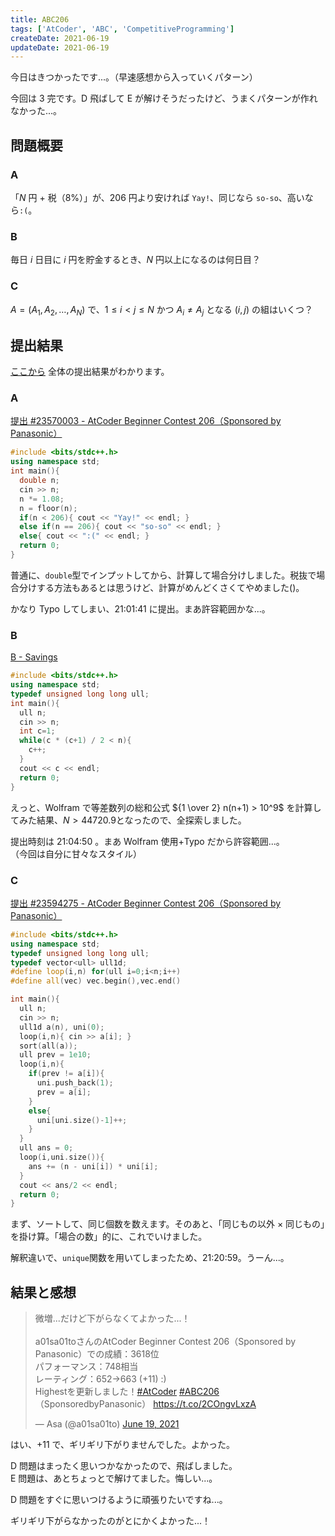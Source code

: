 ```yaml
---
title: ABC206
tags: ['AtCoder', 'ABC', 'CompetitiveProgramming']
createDate: 2021-06-19
updateDate: 2021-06-19
---
```


今日はきつかったです...。（早速感想から入っていくパターン）

今回は 3 完です。D 飛ばして E が解けそうだったけど、うまくパターンが作れなかった...。

## 問題概要

### A

「$N$ 円 + 税（8%）」が、206 円より安ければ `Yay!`、同じなら `so-so`、高いなら`:(`。

### B

毎日 $i$ 日目に $i$ 円を貯金するとき、$N$ 円以上になるのは何日目？

### C

$A=(A_1, A_2,\dots,A_N)$ で、$1 \le i \lt j \le N$ かつ $A_i \ne A_j$ となる $(i,j)$ の組はいくつ？

## 提出結果

[ここから](https://atcoder.jp/contests/abc206/submissions?f.User=a01sa01to) 全体の提出結果がわかります。

### A

[提出 #23570003 - AtCoder Beginner Contest 206（Sponsored by Panasonic）](https://atcoder.jp/contests/abc206/submissions/23570003)

```cpp
#include <bits/stdc++.h>
using namespace std;
int main(){
  double n;
  cin >> n;
  n *= 1.08;
  n = floor(n);
  if(n < 206){ cout << "Yay!" << endl; }
  else if(n == 206){ cout << "so-so" << endl; }
  else{ cout << ":(" << endl; }
  return 0;
}
```

普通に、`double`型でインプットしてから、計算して場合分けしました。税抜で場合分けする方法もあるとは思うけど、計算がめんどくさくてやめました()。

かなり Typo してしまい、21:01:41 に提出。まあ許容範囲かな...。

### B

[B - Savings](https://atcoder.jp/contests/abc206/tasks/abc206_b)

```cpp
#include <bits/stdc++.h>
using namespace std;
typedef unsigned long long ull;
int main(){
  ull n;
  cin >> n;
  int c=1;
  while(c * (c+1) / 2 < n){
    c++;
  }
  cout << c << endl;
  return 0;
}
```

えっと、Wolfram で等差数列の総和公式 ${1 \over 2} n(n+1) > 10^9$ を計算してみた結果、$N \gt 44720.9$となったので、全探索しました。

提出時刻は 21:04:50 。まあ Wolfram 使用+Typo だから許容範囲...。<br>
（今回は自分に甘々なスタイル）

### C

[提出 #23594275 - AtCoder Beginner Contest 206（Sponsored by Panasonic）](https://atcoder.jp/contests/abc206/submissions/23594275)

```cpp
#include <bits/stdc++.h>
using namespace std;
typedef unsigned long long ull;
typedef vector<ull> ull1d;
#define loop(i,n) for(ull i=0;i<n;i++)
#define all(vec) vec.begin(),vec.end()

int main(){
  ull n;
  cin >> n;
  ull1d a(n), uni(0);
  loop(i,n){ cin >> a[i]; }
  sort(all(a));
  ull prev = 1e10;
  loop(i,n){
    if(prev != a[i]){
      uni.push_back(1);
      prev = a[i];
    }
    else{
      uni[uni.size()-1]++;
    }
  }
  ull ans = 0;
  loop(i,uni.size()){
    ans += (n - uni[i]) * uni[i];
  }
  cout << ans/2 << endl;
  return 0;
}
```

まず、ソートして、同じ個数を数えます。そのあと、「同じもの以外 × 同じもの」を掛け算。「場合の数」的に、これでいけました。

解釈違いで、`unique`関数を用いてしまったため、21:20:59。うーん...。

## 結果と感想

<blockquote class="twitter-tweet"><p lang="ja" dir="ltr">微増...だけど下がらなくてよかった...！<br><br>a01sa01toさんのAtCoder Beginner Contest 206（Sponsored by Panasonic）での成績：3618位<br>パフォーマンス：748相当<br>レーティング：652→663 (+11) :)<br>Highestを更新しました！<a href="https://twitter.com/hashtag/AtCoder?src=hash&amp;ref_src=twsrc%5Etfw">#AtCoder</a> <a href="https://twitter.com/hashtag/ABC206?src=hash&amp;ref_src=twsrc%5Etfw">#ABC206</a>（SponsoredbyPanasonic） <a href="https://t.co/2COngvLxzA">https://t.co/2COngvLxzA</a></p>&mdash; Asa (@a01sa01to) <a href="https://twitter.com/a01sa01to/status/1406250054130667521?ref_src=twsrc%5Etfw">June 19, 2021</a></blockquote> <script async src="https://platform.twitter.com/widgets.js" charset="utf-8"></script>

はい、+11 で、ギリギリ下がりませんでした。よかった。

D 問題はまったく思いつかなかったので、飛ばしました。<br>
E 問題は、あとちょっとで解けてました。悔しい...。

D 問題をすぐに思いつけるように頑張りたいですね...。

ギリギリ下がらなかったのがとにかくよかった...！
